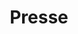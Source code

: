 ---
title: Presse
draft: false
slug: press
layout: albums
lang: fr
summary: 
  Magazine, newspaper...
---